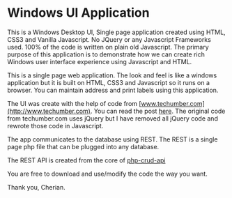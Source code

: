 # Windows UI Application
This is a Windows Desktop UI, Single page application created using HTML, CSS3 and Vanilla Javascript.  No JQuery or any Javascript Frameworks used. 100% of the code is written on plain old Javascript. The primary purpose of this application is to demonstrate how we can create rich Windows user interface experience using Javascript and HTML. 

This is a single page web application. The look and feel is like a windows application but it is built on HTML, CSS3 and Javascript so it runs on a browser. You can maintain address and print labels using this application. 

The UI was create with the help of code from [www.techumber.com](http://www.techumber.com). You can read the post [here](https://www.techumber.com/the-ultimate-windows7-desktop-using-pure-css3-jquery/). The original code from techumber.com uses jQuery but I have removed all jQuery code and rewrote those code in Javascript. 

The app communicates to the database using REST. The REST is a single page php file that can be plugged into any database.

The REST API is created from the core of [php-crud-api](https://github.com/mevdschee/php-crud-api/blob/master/extras/core.php)

You are free to download and use/modify the code the way you want.

Thank you,
Cherian. 


